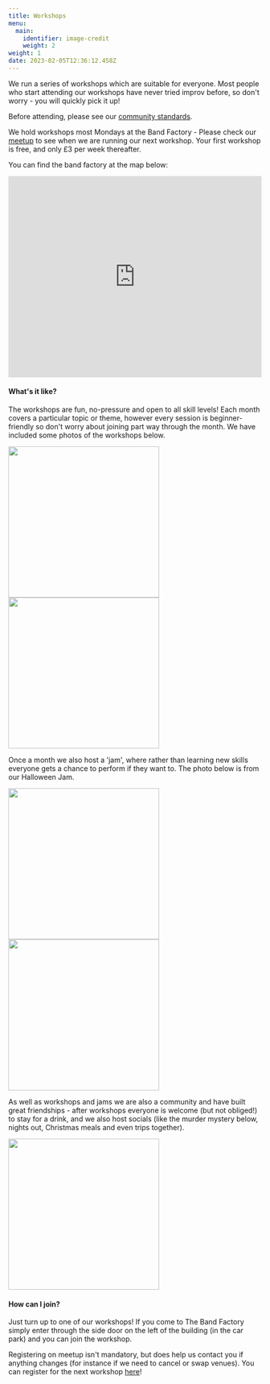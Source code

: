 ```yaml
---
title: Workshops
menu:
  main:
    identifier: image-credit
    weight: 2
weight: 1
date: 2023-02-05T12:36:12.458Z
---
```

We run a series of workshops which are suitable for everyone. Most people who start attending our workshops have never tried improv before, so don't worry - you will quickly pick it up!

Before attending, please see our [community standards](../community-standards/).

We hold workshops most Mondays at the Band Factory - Please check our [meetup](https://www.meetup.com/leamprov/) to see when we are running our next workshop. Your first workshop is free, and only £3 per week thereafter.

You can find the band factory at the map below:

<!-- Below HTML code generates a map to the band factory -->

<iframe width="100%" height="400" id="gmap_canvas" src="https://maps.google.com/maps?q=The%20band%20factory,%20Leamington%20Spa,%20united%20kingdom&t=&z=13&ie=UTF8&iwloc=&output=embed" frameborder="0" scrolling="no" marginheight="0" marginwidth="0"> </iframe>

<!-- This is the end of the HTML code --> 

#### What's it like?

The workshops are fun, no-pressure and open to all skill levels! Each month covers a particular topic or theme, however every session is beginner-friendly so don't worry about joining part way through the month. We have included some photos of the workshops below.

<img src="/uploads/18-10-21-1.jpg" width=300px>

<img src="/uploads/04-10-21-7.jpg" width=300px>

Once a month we also host a 'jam', where rather than learning new skills everyone gets a chance to perform if they want to. The photo below is from our Halloween Jam.

<img src="/uploads/25-10-21-21.jpg" width=300px>

<img src="/uploads/27-09-21-7.jpg" width=300px>

As well as workshops and jams we are also a community and have built great friendships - after workshops everyone is welcome (but not obliged!) to stay for a drink, and we also host  socials (like the murder mystery below, nights out, Christmas meals and even trips together).

<img src="/uploads/05-11-21.jpg" width=300px>

#### How can I join?

Just turn up to one of our workshops! If you come to The Band Factory simply enter through the side door on the left of the building (in the car park) and you can join the workshop.

Registering on meetup isn't mandatory, but does help us contact you if anything changes (for instance if we need to cancel or swap venues). You can register for the next workshop [here](https://www.meetup.com/leamprov/)!